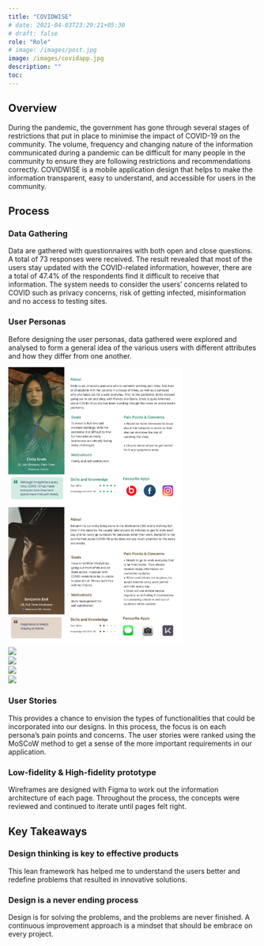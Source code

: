 ```yaml
---
title: "COVIDWISE"
# date: 2021-04-03T23:29:21+05:30
# draft: false
role: "Role"
# image: /images/post.jpg
image: /images/covidapp.jpg
description: ""
toc:
---
```


<!--more-->

## Overview

During the pandemic, the government has gone through several stages of restrictions that put in place to minimise the impact of COVID-19 on the community. The volume, frequency and changing nature of the information communicated during a pandemic can be difficult for many people in the community to ensure they are following restrictions and recommendations correctly. COVIDWISE is a mobile application design that helps to make the information transparent, easy to understand, and accessible for users in the community.

## Process

### Data Gathering

Data are gathered with questionnaires with both open and close questions. A total of 73 responses were received. The result revealed that most of the users stay updated with the COVID-related information, however, there are a total of 47.4% of the respondents find it difficult to receive that information. The system needs to consider the users’ concerns related to COVID such as privacy concerns, risk of getting infected, misinformation and no access to testing sites.

### User Personas

Before designing the user personas, data gathered were explored and analysed to form a general idea of the various users with different attributes and how they differ from one another.

  <div class="card-group p-4">
      <div class="row justify-content-center">
          <div class="col-md-6 p-0 m-0">
              <div class="card p-0 m-0 border-0">
                <img class="w-100" height="280px" src="/images/persona1.png">
              </div>
          </div>
          <div class="col-md-6 p-0 m-0">
              <div class="card p-0 m-0 border-0">
                <img class="w-100" height="280px" src="/images/persona2.png">
              </div>
          </div>
      </div>
      <div class="row justify-content-center">
          <div class="col-md-6 p-0 m-0">
              <div class="card p-0 m-0 border-0">
                <img class="w-100" height="280px" src="/images/persona3.png">
              </div>
          </div>
          <div class="col-md-6 p-0 m-0">
              <div class="card p-0 m-0 border-0">
                <img class="w-100" height="280px" src="/images/persona4.png">
              </div>
          </div>
      </div>
      <div class="row justify-content-center">
          <div class="col-md-6 p-0 m-0">
              <div class="card p-0 m-0 border-0">
                <img class="w-100" height="280px" src="/images/persona5.png">
              </div>
          </div>
          <div class="col-md-6 p-0 m-0">
              <div class="card p-0 m-0 border-0">
                <img class="w-100" height="280px" src="/images/persona6.png">
              </div>
          </div>
      </div>
  </div>

### User Stories

This provides a chance to envision the types of functionalities that could be incorporated into our designs. In this process, the focus is on each persona’s pain points and concerns. The user stories were ranked using the MoSCoW method to get a sense of the more important requirements in our application.

### Low-fidelity & High-fidelity prototype

Wireframes are designed with Figma to work out the information architecture of each page. Throughout the process, the concepts were reviewed and continued to iterate until pages felt right.

<!-------------------------------------------------->

## Key Takeaways

### Design thinking is key to effective products

This lean framework has helped me to understand the users better and redefine problems that resulted in innovative solutions.

### Design is a never ending process

Design is for solving the problems, and the problems are never finished. A continuous improvement approach is a mindset that should be embrace on every project.
